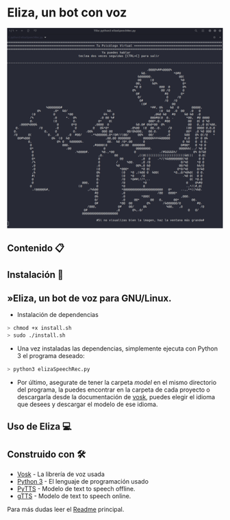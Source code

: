# Eliza, un bot con voz
<p align="center">
 <img src="https://github.com/UzuRodri95/voiceProject/blob/main/images/eliza.png" alt="drawing"/>
</p>

##  Contenido 📋


## Instalación 🔧



## »Eliza, un bot de voz para GNU/Linux.

* Instalación de dependencias

```Bash
> chmod +x install.sh
> sudo ./install.sh
```

* Una vez instaladas las dependencias, simplemente ejecuta con Python 3 el programa deseado:

```Bash 
> python3 elizaSpeechRec.py 
```

* Por último, asegurate de tener la carpeta *model* en el mismo directorio del programa, la puedes encontrar en la carpeta de cada proyecto o descargarla desde la documentación de [vosk](https://alphacephei.com/vosk/models), puedes elegir el idioma que desees y descargar el modelo de ese idioma.


## Uso de Eliza 💻



## Construido con 🛠️

* [Vosk](https://alphacephei.com/vosk/) - La librería de voz usada
* [Python 3](https://docs.python.org/3/) - El lenguaje de programación usado
* [PyTTS](https://pypi.org/project/pyttsx3/) - Modelo de text to speech offline.
* [gTTS](https://gtts.readthedocs.io/en/latest/) - Modelo de text to speech online.

Para más dudas leer el [Readme](https://github.com/alrodsa/voiceProject) principal.